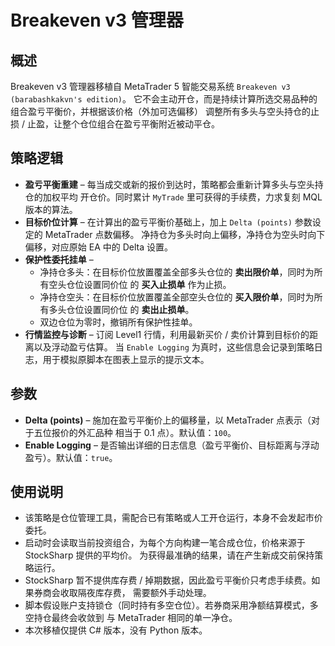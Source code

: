 # Breakeven v3 管理器

## 概述
Breakeven v3 管理器移植自 MetaTrader 5 智能交易系统 `Breakeven v3 (barabashkakvn's edition)`。
它不会主动开仓，而是持续计算所选交易品种的组合盈亏平衡价，并根据该价格（外加可选偏移）
调整所有多头与空头持仓的止损 / 止盈，让整个仓位组合在盈亏平衡附近被动平仓。

## 策略逻辑
* **盈亏平衡重建** – 每当成交或新的报价到达时，策略都会重新计算多头与空头持仓的加权平均
  开仓价。同时累计 `MyTrade` 里可获得的手续费，力求复刻 MQL 版本的算法。
* **目标价位计算** – 在计算出的盈亏平衡价基础上，加上 `Delta (points)` 参数设定的 MetaTrader 点数偏移。
  净持仓为多头时向上偏移，净持仓为空头时向下偏移，对应原始 EA 中的 Delta 设置。
* **保护性委托挂单** –
  * 净持仓多头：在目标价位放置覆盖全部多头仓位的 **卖出限价单**，同时为所有空头仓位设置同价位
    的 **买入止损单** 作为止损。
  * 净持仓空头：在目标价位放置覆盖全部空头仓位的 **买入限价单**，同时为所有多头仓位设置同价位
    的 **卖出止损单**。
  * 双边仓位为零时，撤销所有保护性挂单。
* **行情监控与诊断** – 订阅 Level1 行情，利用最新买价 / 卖价计算到目标价的距离以及浮动盈亏估算。
  当 `Enable Logging` 为真时，这些信息会记录到策略日志，用于模拟原脚本在图表上显示的提示文本。

## 参数
* **Delta (points)** – 施加在盈亏平衡价上的偏移量，以 MetaTrader 点表示（对于五位报价的外汇品种
  相当于 0.1 点）。默认值：`100`。
* **Enable Logging** – 是否输出详细的日志信息（盈亏平衡价、目标距离与浮动盈亏）。默认值：`true`。

## 使用说明
* 该策略是仓位管理工具，需配合已有策略或人工开仓运行，本身不会发起市价委托。
* 启动时会读取当前投资组合，为每个方向构建一笔合成仓位，价格来源于 StockSharp 提供的平均价。
  为获得最准确的结果，请在产生新成交前保持策略运行。
* StockSharp 暂不提供库存费 / 掉期数据，因此盈亏平衡价只考虑手续费。如果券商会收取隔夜库存费，
  需要额外手动处理。
* 脚本假设账户支持锁仓（同时持有多空仓位）。若券商采用净额结算模式，多空持仓最终会收敛到
  与 MetaTrader 相同的单一净仓。
* 本次移植仅提供 C# 版本，没有 Python 版本。
